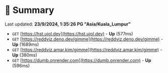 # 📖 Summary
Last updated: **23/9/2024, 1:35:26 PG "Asia/Kuala_Lumpur"**

- `GET` [https://hst.ujol.dev](https://hst.ujol.dev) - **Up** (577ms)
- `GET` [https://reddviz.deno.dev/gimme](https://reddviz.deno.dev/gimme) - **Up** (1689ms)
- `GET` [https://reddviz.amar.kim/gimme](https://reddviz.amar.kim/gimme) - **Up** (380ms)
- `GET` [https://dumb.onrender.com](https://dumb.onrender.com) - **Up** (596ms)
